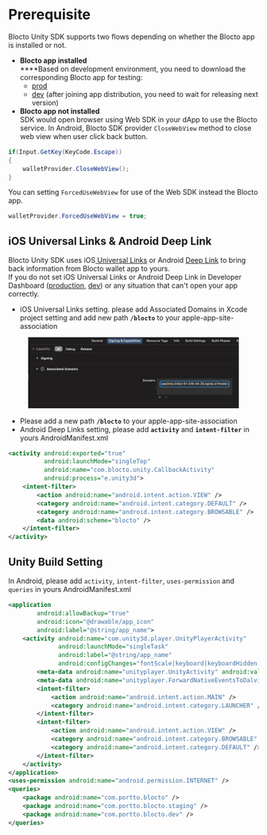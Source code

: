 # Prerequisite

Blocto Unity SDK supports two flows depending on whether the Blocto app is installed or not.

* **Blocto app installed**\
  ****Based on development environment, you need to download the corresponding Blocto app for testing:
  * [prod](https://apps.apple.com/tw/app/blocto-%E5%8A%A0%E5%AF%86%E8%B2%A8%E5%B9%A3%E9%8C%A2%E5%8C%85-by-portto/id1481181682)
  * [dev](https://appdistribution.firebase.dev/i/50335e7876650bce) (after joining app distribution, you need to wait for releasing next version)
* **Blocto app not installed**\
  SDK would open browser using Web SDK in your dApp to use the Blocto service. In Android, Blocto SDK provider `CloseWebView` method to close web view when user click back button.

```csharp
if(Input.GetKey(KeyCode.Escape))
{
    walletProvider.CloseWebView();
}
```

You can setting `ForcedUseWebView` for use of the Web SDK instead the Blocto app.

```csharp
walletProvider.ForcedUseWebView = true;
```

## iOS Universal Links & Android Deep Link

Blocto Unity SDK uses iOS[ Universal Links](https://developer.apple.com/ios/universal-links/) or Android [Deep Link](https://developer.android.com/training/app-links/deep-linking) to bring back information from Blocto wallet app to yours.\
If you do not set iOS Universal Links or Android Deep Link in Developer Dashboard ([production](https://developers.blocto.app/), [dev](https://developers-dev.blocto.app/)) or any situation that can't open your app correctly.

* iOS Universal Links setting. please add Associated Domains in Xcode project setting and add new path **`/blocto`** to your apple-app-site-association

<figure><img src="../../.gitbook/assets/UniversalLink (1) (2) (1).png" alt=""><figcaption></figcaption></figure>

* Please add a new path **`/blocto`** to your apple-app-site-association
* Android Deep Links setting, please add **`activity`** and **`intent-filter`** in yours AndroidManifest.xml

```xml
<activity android:exported="true"
          android:launchMode="singleTop"
          android:name="com.blocto.unity.CallbackActivity" 
          android:process="e.unity3d">
    <intent-filter>
        <action android:name="android.intent.action.VIEW" />
        <category android:name="android.intent.category.DEFAULT" />
        <category android:name="android.intent.category.BROWSABLE" />
        <data android:scheme="blocto" />
    </intent-filter>
</activity>
```

## Unity Build Setting

In Android, please add `activity`, `intent-filter`, `uses-permission` and `queries` in yours AndroidManifest.xml

```xml
<application
        android:allowBackup="true"
        android:icon="@drawable/app_icon"
        android:label="@string/app_name">
    <activity android:name="com.unity3d.player.UnityPlayerActivity"
              android:launchMode="singleTask"
              android:label="@string/app_name"
              android:configChanges="fontScale|keyboard|keyboardHidden|locale|mnc|mcc|navigation|orientation|screenLayout|screenSize|smallestScreenSize|uiMode|touchscreen">
        <meta-data android:name="unityplayer.UnityActivity" android:value="true"/>
        <meta-data android:name="unityplayer.ForwardNativeEventsToDalvik" android:value="true" />
        <intent-filter>
            <action android:name="android.intent.action.MAIN" />
            <category android:name="android.intent.category.LAUNCHER" />
        </intent-filter>
        <intent-filter>
            <action android:name="android.intent.action.VIEW" />
            <category android:name="android.intent.category.BROWSABLE" />
            <category android:name="android.intent.category.DEFAULT" />
        </intent-filter>
    </activity>
</application>
<uses-permission android:name="android.permission.INTERNET" />
<queries>
    <package android:name="com.portto.blocto" />
    <package android:name="com.portto.blocto.staging" />
    <package android:name="com.portto.blocto.dev" />
</queries>
```
